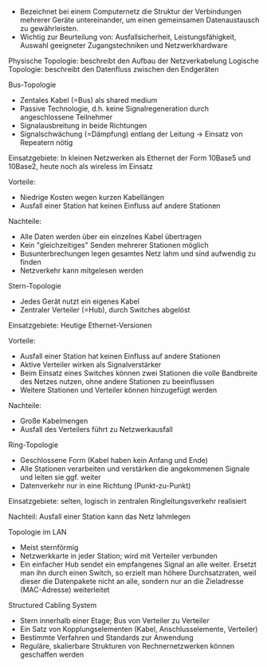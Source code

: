 - Bezeichnet bei einem Computernetz die Struktur der Verbindungen mehrerer Geräte untereinander, um einen gemeinsamen Datenaustausch zu gewährleisten.
- Wichtig zur Beurteilung von: Ausfallsicherheit, Leistungsfähigkeit, Auswahl geeigneter Zugangstechniken und Netzwerkhardware

Physische Topologie: beschreibt den Aufbau der Netzverkabelung
Logische Topologie: beschreibt den Datenfluss zwischen den Endgeräten


Bus-Topologie

- Zentales Kabel (=Bus) als shared medium
- Passive Technologie, d.h. keine Signalregeneration durch angeschlossene Teilnehmer
- Signalausbreitung in beide Richtungen
- Signalschwächung (=Dämpfung) entlang der Leitung
	-> Einsatz von Repeatern nötig
	
Einsatzgebiete: In kleinen Netzwerken als Ethernet der Form 10Base5 und 10Base2, heute noch als wireless im Einsatz

Vorteile:

- Niedrige Kosten wegen kurzen Kabellängen
- Ausfall einer Station hat keinen Einfluss auf andere Stationen

Nachteile:

- Alle Daten werden über ein einzelnes Kabel übertragen
- Kein "gleichzeitiges" Senden mehrerer Stationen möglich
- Busunterbrechungen legen gesamtes Netz lahm und sind aufwendig zu finden
- Netzverkehr kann mitgelesen werden


Stern-Topologie

- Jedes Gerät nutzt ein eigenes Kabel
- Zentraler Verteiler (=Hub), durch Switches abgelöst

Einsatzgebiete: Heutige Ethernet-Versionen

Vorteile:

- Ausfall einer Station hat keinen Einfluss auf andere Stationen
- Aktive Verteiler wirken als Signalverstärker
- Beim Einsatz eines Switches können zwei Stationen die volle Bandbreite des Netzes nutzen, ohne andere Stationen zu beeinflussen
- Weitere Stationen und Verteiler können hinzugefügt werden

Nachteile:

- Große Kabelmengen
- Ausfall des Verteilers führt zu Netzwerkausfall


Ring-Topologie

- Geschlossene Form (Kabel haben kein Anfang und Ende)
- Alle Stationen verarbeiten und verstärken die angekommenen Signale und leiten sie ggf. weiter
- Datenverkehr nur in eine Richtung (Punkt-zu-Punkt)

Einsatzgebiete: selten, logisch in zentralen Ringleitungsverkehr realisiert

Nachteil: Ausfall einer Station kann das Netz lahmlegen


Topologie im LAN

- Meist sternförmig
- Netzwerkkarte in jeder Station; wird mit Verteiler verbunden
- Ein einfacher Hub sendet ein empfangenes Signal an alle weiter. Ersetzt man ihn durch einen Switch, so erzielt man höhere Durchsatzraten, weil dieser die Datenpakete nicht an alle, sondern nur an die Zieladresse (MAC-Adresse) weiterleitet

Structured Cabling System

- Stern innerhalb einer Etage; Bus von Verteiler zu Verteiler
- Ein Satz von Kopplungselementen (Kabel, Anschlusselemente, Verteiler)
- Bestimmte Verfahren und Standards zur Anwendung
- Reguläre, skalierbare Strukturen von Rechnernetzwerken können geschaffen werden
